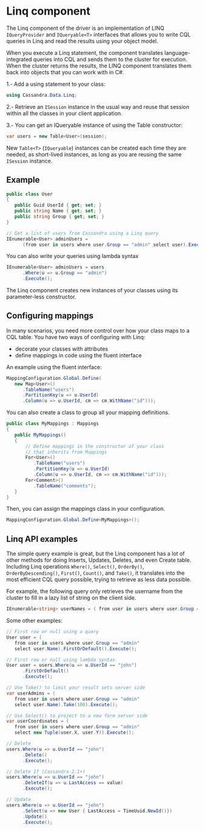 # Linq component

The Linq component of the driver is an implementation of LINQ `IQueryProvider` and `IQueryable<T>` interfaces that 
allows you to write CQL queries in Linq and read the results using your object model.

When you execute a Linq statement, the component translates language-integrated queries into CQL and sends them to
the cluster for execution. When the cluster returns the results, the LINQ component translates them back into objects
that you can work with in C#.

1.- Add a using statement to your class:

```csharp
using Cassandra.Data.Linq;
```

2.- Retrieve an `ISession` instance in the usual way and reuse that session within all the classes in your client
application.

3.- You can get an IQueryable instance of using the Table constructor:

```csharp
var users = new Table<User>(session);
```

New `Table<T>` (`IQueryable`) instances can be created each time they are needed, as short-lived instances, as long as
you are reusing the same `ISession` instance.

## Example

```csharp
public class User
{
   public Guid UserId { get; set; }
   public string Name { get; set; }
   public string Group { get; set; }
}

// Get a list of users from Cassandra using a Linq query
IEnumerable<User> adminUsers = 
      (from user in users where user.Group == "admin" select user).Execute();
```

You can also write your queries using lambda syntax

```csharp
IEnumerable<User> adminUsers = users
      .Where(u => u.Group == "admin")
      .Execute();
```

The Linq component creates new instances of your classes using its parameter-less constructor.

## Configuring mappings
 
In many scenarios, you need more control over how your class maps to a CQL table. You have two ways of configuring
with Linq:

- decorate your classes with attributes
- define mappings in code using the fluent interface

An example using the fluent interface:

```csharp
MappingConfiguration.Global.Define(
   new Map<User>()
      .TableName("users")
      .PartitionKey(u => u.UserId)
      .Column(u => u.UserId, cm => cm.WithName("id")));
```

You can also create a class to group all your mapping definitions.

```csharp
public class MyMappings : Mappings
{
   public MyMappings()
   {
       // Define mappings in the constructor of your class
       // that inherits from Mappings
       For<User>()
          .TableName("users")
          .PartitionKey(u => u.UserId)
          .Column(u => u.UserId, cm => cm.WithName("id")));
       For<Comment>()
          .TableName("comments");
   }
}
```

Then, you can assign the mappings class in your configuration.

```csharp
MappingConfiguration.Global.Define<MyMappings>();
```

## Linq API examples

The simple query example is great, but the Linq component has a lot of other methods for doing Inserts, Updates,
Deletes, and even Create table. Including Linq operations `Where()`, `Select()`, `OrderBy()`, `OrderByDescending()`, 
`First()`, `Count()`, and `Take()`, it translates into the most efficient CQL query possible, trying to retrieve as
less data possible.

For example, the following query only retrieves the username from the cluster to fill in a lazy list of string on the
client side.

```csharp
IEnumerable<string> userNames = ( from user in users where user.Group == "admin" select user.Name).Execute();
```

Some other examples:

```csharp
// First row or null using a query
User user = (
   from user in users where user.Group == "admin"
   select user.Name).FirstOrDefault().Execute();

// First row or null using lambda syntax
User user = users.Where(u => u.UserId == "john")
      .FirstOrDefault()
      .Execute();

// Use Take() to limit your result sets server side
var userAdmins = (
   from user in users where user.Group == "admin"
   select user.Name).Take(100).Execute();

// Use Select() to project to a new form server side
var userCoordinates = (
   from user in users where user.Group == "admin"
   select new Tuple(user.X, user.Y)).Execute();

// Delete
users.Where(u => u.UserId == "john")
      .Delete()
      .Execute();

// Delete If (Cassandra 2.1+) 
users.Where(u => u.UserId == "john")
      .DeleteIf(u => u.LastAccess == value)
      .Execute();

// Update 
users.Where(u => u.UserId == "john")
      .Select(u => new User { LastAccess = TimeUuid.NewId()})
      .Update()
      .Execute();
```